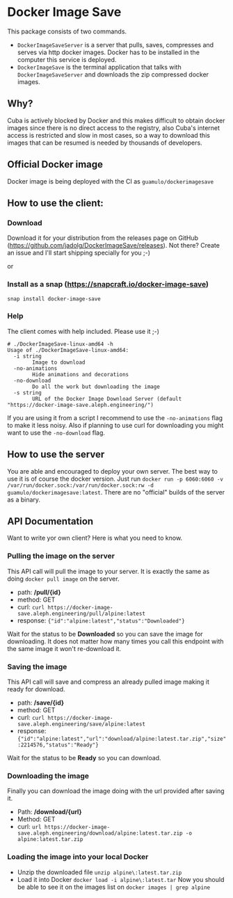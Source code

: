 # Docker Image Save
This package consists of two commands. 
* `DockerImageSaveServer` is a server that pulls, saves, compresses and serves via http docker images. Docker has to be installed in the computer this service is deployed. 
* `DockerImageSave` is the terminal application that talks with `DockerImageSaveServer` and downloads the zip compressed docker images.

## Why?
Cuba is actively blocked by Docker and this makes difficult to obtain docker images since there is no direct access to the registry, also Cuba's internet access is restricted and slow in most cases, so a way to download this images that can be resumed is needed by thousands of developers.

## Official Docker image
Docker image is being deployed with the CI as `guamulo/dockerimagesave`

## How to use the client:

### Download

Download it for your distribution from the releases page on GitHub (https://github.com/jadolg/DockerImageSave/releases).
Not there? Create an issue and I'll start shipping specially for you ;-)

or

### Install as a snap (https://snapcraft.io/docker-image-save)

`snap install docker-image-save` 

### Help

The client comes with help included. Please use it ;-)

```
# ./DockerImageSave-linux-amd64 -h
Usage of ./DockerImageSave-linux-amd64:
  -i string
        Image to download
  -no-animations
        Hide animations and decorations
  -no-download
        Do all the work but downloading the image
  -s string
        URL of the Docker Image Download Server (default "https://docker-image-save.aleph.engineering/")

```

If you are using it from a script I recommend to use the `-no-animations` flag to make it less noisy.
Also if planning to use curl for downloading you might want to use the `-no-download` flag.

## How to use the server

You are able and encouraged to deploy your own server. The best way to use it is of course the docker version.
Just run `docker run -p 6060:6060 -v /var/run/docker.sock:/var/run/docker.sock:rw -d guamulo/dockerimagesave:latest`.
There are no "official" builds of the server as a binary.

## API Documentation

Want to write yor own client? Here is what you need to know.

### Pulling the image on the server

This API call will pull the image to your server. It is exactly the same as doing `docker pull image` on the server.
- path: **/pull/{id}**
- method: GET
- curl: `curl https://docker-image-save.aleph.engineering/pull/alpine:latest`
- response: `{"id":"alpine:latest","status":"Downloaded"}`

Wait for the status to be **Downloaded** so you can save the image for downloading.
It does not matter how many times you call this endpoint with the same image it won't re-download it.

### Saving the image

This API call will save and compress an already pulled image making it ready for download. 
- path: **/save/{id}**
- method: GET
- curl: `curl https://docker-image-save.aleph.engineering/save/alpine:latest`
- response: `{"id":"alpine:latest","url":"download/alpine:latest.tar.zip","size":2214576,"status":"Ready"}`

Wait for the status to be **Ready** so you can download.

### Downloading the image

Finally you can download the image doing with the url provided after saving it.

- Path: **/download/{url}**
- Method: GET
- curl: `url https://docker-image-save.aleph.engineering/download/alpine:latest.tar.zip -o alpine:latest.tar.zip`

### Loading the image into your local Docker
- Unzip the downloaded file `unzip alpine\:latest.tar.zip`
- Load it into Docker `docker load -i alpine\:latest.tar`
Now you should be able to see it on the images list on `docker images | grep alpine`
